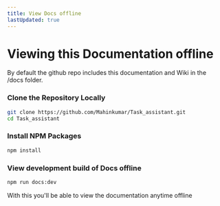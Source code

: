 ```yaml
---
title: View Docs offline
lastUpdated: true
---
```


# Viewing this Documentation offline

By default the github repo includes this documentation and Wiki in the /docs folder. 

### Clone the Repository Locally
```bash 
git clone https://github.com/Mahinkumar/Task_assistant.git
cd Task_assistant
```

### Install NPM Packages
```bash
npm install
```

### View development build of Docs offline
```bash
npm run docs:dev
```

With this you'll be able to view the documentation anytime offline